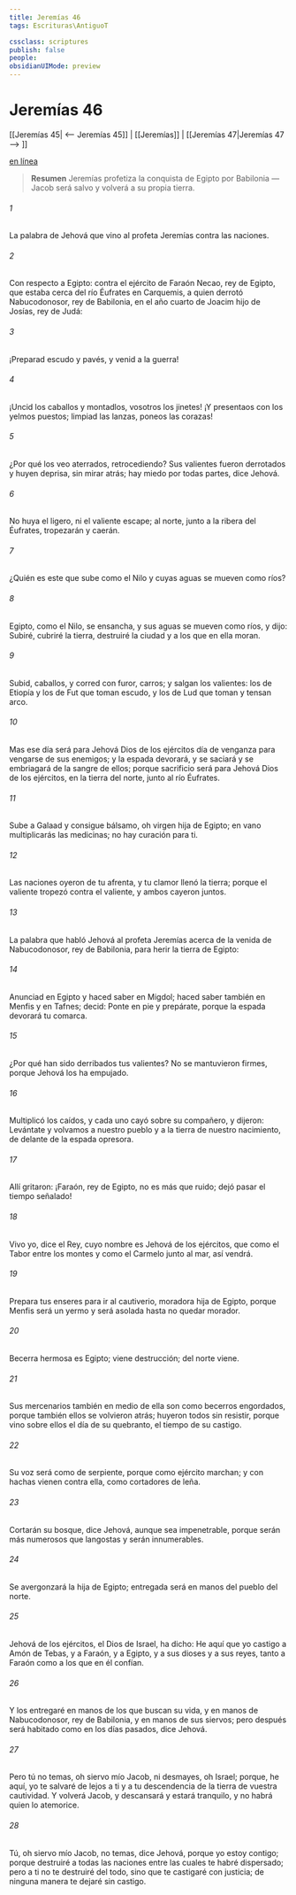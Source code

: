 ```yaml
---
title: Jeremías 46
tags: Escrituras\AntiguoT

cssclass: scriptures
publish: false
people:
obsidianUIMode: preview
---
```


# Jeremías 46
[[Jeremías 45| <-- Jeremías 45]] | [[Jeremías]] | [[Jeremías 47|Jeremías 47 --> ]]

[en línea](https://churchofjesuschrist.org/study/scriptures/ot/jer/46?lang=spa)

> __Resumen__
Jeremías profetiza la conquista de Egipto por Babilonia — Jacob será salvo y volverá a su propia tierra.

###### 1 
La palabra de Jehová que vino al profeta Jeremías contra las naciones.

###### 2 
Con respecto a Egipto: contra el ejército de Faraón Necao, rey de Egipto, que estaba cerca del río Éufrates en Carquemis, a quien derrotó Nabucodonosor, rey de Babilonia, en el año cuarto de Joacim hijo de Josías, rey de Judá:

###### 3 
¡Preparad escudo y pavés, y venid a la guerra!

###### 4 
¡Uncid los caballos y montadlos, vosotros los jinetes! ¡Y presentaos con los yelmos puestos; limpiad las lanzas, poneos las corazas!

###### 5 
¿Por qué los veo aterrados, retrocediendo? Sus valientes fueron derrotados y huyen deprisa, sin mirar atrás; hay miedo por todas partes, dice Jehová.

###### 6 
No huya el ligero, ni el valiente escape; al norte, junto a la ribera del Éufrates, tropezarán y caerán.

###### 7 
¿Quién es este que sube como el Nilo y cuyas aguas se mueven como ríos?

###### 8 
Egipto, como el Nilo, se ensancha, y sus aguas se mueven como ríos, y dijo: Subiré, cubriré la tierra, destruiré la ciudad y a los que en ella moran.

###### 9 
Subid, caballos, y corred con furor, carros; y salgan los valientes: los de Etiopía y los de Fut que toman escudo, y los de Lud que toman y tensan arco.

###### 10 
Mas ese día será para Jehová Dios de los ejércitos día de venganza para vengarse de sus enemigos; y la espada devorará, y se saciará y se embriagará de la sangre de ellos; porque sacrificio será para Jehová Dios de los ejércitos, en la tierra del norte, junto al río Éufrates.

###### 11 
Sube a Galaad y consigue bálsamo, oh virgen hija de Egipto; en vano multiplicarás las medicinas; no hay curación para ti.

###### 12 
Las naciones oyeron de tu afrenta, y tu clamor llenó la tierra; porque el valiente tropezó contra el valiente, y ambos cayeron juntos.

###### 13 
La palabra que habló Jehová al profeta Jeremías acerca de la venida de Nabucodonosor, rey de Babilonia, para herir la tierra de Egipto:

###### 14 
Anunciad en Egipto y haced saber en Migdol; haced saber también en Menfis y en Tafnes; decid: Ponte en pie y prepárate, porque la espada devorará tu comarca.

###### 15 
¿Por qué han sido derribados tus valientes? No se mantuvieron firmes, porque Jehová los ha empujado.

###### 16 
Multiplicó los caídos, y cada uno cayó sobre su compañero, y dijeron: Levántate y volvamos a nuestro pueblo y a la tierra de nuestro nacimiento, de delante de la espada opresora.

###### 17 
Allí gritaron: ¡Faraón, rey de Egipto, no es más que ruido; dejó pasar el tiempo señalado!

###### 18 
Vivo yo, dice el Rey, cuyo nombre es Jehová de los ejércitos, que como el Tabor entre los montes y como el Carmelo junto al mar, así vendrá.

###### 19 
Prepara tus enseres para ir al cautiverio, moradora hija de Egipto, porque Menfis será un yermo y será asolada hasta no quedar morador.

###### 20 
Becerra hermosa es Egipto;  viene destrucción; del norte viene.

###### 21 
Sus mercenarios también en medio de ella son como becerros engordados, porque también ellos se volvieron atrás; huyeron todos sin resistir, porque vino sobre ellos el día de su quebranto, el tiempo de su castigo.

###### 22 
Su voz será como de serpiente, porque como ejército marchan; y con hachas vienen contra ella, como cortadores de leña.

###### 23 
Cortarán su bosque, dice Jehová, aunque sea impenetrable, porque serán más numerosos que langostas y serán innumerables.

###### 24 
Se avergonzará la hija de Egipto; entregada será en manos del pueblo del norte.

###### 25 
Jehová de los ejércitos, el Dios de Israel, ha dicho: He aquí que yo castigo a Amón de Tebas, y a Faraón, y a Egipto, y a sus dioses y a sus reyes, tanto a Faraón como a los que en él confían.

###### 26 
Y los entregaré en manos de los que buscan su vida, y en manos de Nabucodonosor, rey de Babilonia, y en manos de sus siervos; pero después será habitado como en los días pasados, dice Jehová.

###### 27 
Pero tú no temas, oh siervo mío Jacob, ni desmayes, oh Israel; porque, he aquí, yo te salvaré de lejos a ti y a tu descendencia de la tierra de vuestra cautividad. Y volverá Jacob, y descansará y estará tranquilo, y no habrá quien lo atemorice.

###### 28 
Tú, oh siervo mío Jacob, no temas, dice Jehová, porque yo estoy contigo; porque destruiré a todas las naciones entre las cuales te habré dispersado; pero a ti no te destruiré del todo, sino que te castigaré con justicia; de ninguna manera te dejaré sin castigo.

